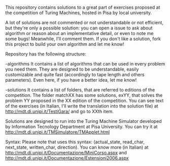This repository contains solutions to a great part of exercises proposed at the competition
of Turing Machines, hosted in Pisa by local university.

A lot of solutions are not commented or not understandable or not efficient, but they're only a possible solution: you can open a issue to ask about algorithm or reason about an implementative detail, or even to note me some bugs! Meanwhile, I'll comment them.
If you don't like a solution, fork this project to build your own algorithm and let me
know!

Repository has the following structure:

-algorithms
It contains a list of algorithms that can be used in every problem you need them.
They are designed to be understandable, easily customizable and quite fast (accordingly to tape length and others parameters).
Even here, if you have a better idea, let me know!

-solutions
It contains a list of folders, that are referred to editions of the competition.
The folder matchXX has some solutions, exYY, that solves the problem YY proposed in the XX edition of the competition.
You can see text of the exercises (in Italian, I'll write the translation into the solution file) at http://mdt.di.unipi.it/TestiGara/ and go to XXth item.

Solutions are designed to run into the Turing Machine Simulator developed by Information Tecnology Department at Pisa University. You can try it at http://mdt.di.unipi.it/TMSimulatore/TMApplet.html

Syntax:
Please note that uses this syntax:
(actual_state, read_char, next_state, written_char, direction).
You can know more (in Italian) at http://mdt.di.unipi.it/Documentazione/MiniCorso.aspx and http://mdt.di.unipi.it/Documentazione/Estensioni2006.aspx

